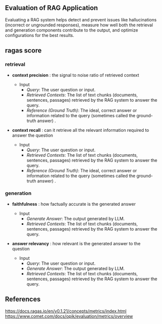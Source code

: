 ## Evaluation of RAG Application

Evaluating a RAG system helps detect and prevent issues like hallucinations (incorrect or ungrounded responses), measure how well both the retrieval and generation components contribute to the output, and optimize configurations for the best results.

## ragas score

### retrieval

- **context precision** : the signal to noise ratio of retrieved context
  - Input
    * _Query_: The user question or input.
    * _Retrieved Contexts_: The list of text chunks (documents, sentences, passages) retrieved by the RAG system to answer the query.
    * _Reference (Ground Truth)_: The ideal, correct answer or information related to the query (sometimes called the ground-truth answer) .

- **context recall** : can it retrieve all the relevant information required to answer the question
  - Input
    * _Query_: The user question or input.
    * _Retrieved Contexts_: The list of text chunks (documents, sentences, passages) retrieved by the RAG system to answer the query.
    * _Reference (Ground Truth)_: The ideal, correct answer or information related to the query (sometimes called the ground-truth answer) .

### generation

- **faithfulness** : how factually accurate is the generated answer
  - Input
    * _Generate Answer_: The output generated by LLM.
    * _Retrieved Contexts_: The list of text chunks (documents, sentences, passages) retrieved by the RAG system to answer the query.

- **answer relevancy** : how relevant is the generated answer to the question
  - Input
    * _Query_: The user question or input.
    * _Generate Answer_: The output generated by LLM.
    * _Retrieved Contexts_: The list of text chunks (documents, sentences, passages) retrieved by the RAG system to answer the query.

## References
https://docs.ragas.io/en/v0.1.21/concepts/metrics/index.html
https://www.comet.com/docs/opik/evaluation/metrics/overview
